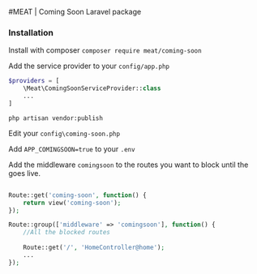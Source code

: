 #MEAT | Coming Soon
Laravel package

### Installation
Install with composer
`composer require meat/coming-soon`

Add the service provider to your `config/app.php`

```php
$providers = [
    \Meat\ComingSoonServiceProvider::class
    ...
]
```

`php artisan vendor:publish` 

Edit your `config\coming-soon.php` 

Add `APP_COMINGSOON=true` to your `.env`

Add the middleware `comingsoon` to the routes you want to block until the goes live. 

```php 

Route::get('coming-soon', function() {
    return view('coming-soon');
});

Route::group(['middleware' => 'comingsoon'], function() {
    //All the blocked routes
    
    Route::get('/', 'HomeController@home');
    ...
});
 ```
